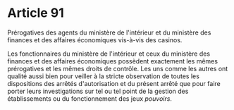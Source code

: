 # Article 91

Prérogatives des agents du ministère de l'intérieur et du ministère des finances et des affaires économiques vis-à-vis des casinos.

Les fonctionnaires du ministère de l'intérieur et ceux du ministère des finances et des affaires économiques possèdent exactement les mêmes prérogatives et les mêmes droits de contrôle. Les uns comme les autres ont qualité aussi bien pour veiller à la stricte observation de toutes les dispositions des arrêtés d'autorisation et du présent arrêté que pour faire porter leurs investigations sur tel ou tel point de la gestion des établissements ou du fonctionnement des jeux *pouvoirs*.
